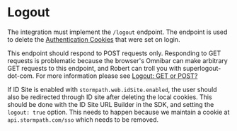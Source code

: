 # Logout

The integration must implement the `/logout` endpoint.  The endpoint is used to
delete the [Authentication Cookies](cookie-authentication.md) that were set on
login.

This endpoint should respond to POST requests only.  Responding to GET requests
is problematic because the browser's Omnibar can make arbitrary GET requests to
this endpoint, and Robert can troll you with superlogout-dot-com.  For more
information please see
[Logout: GET or POST?](http://stackoverflow.com/questions/3521290/logout-get-or-post)

If ID Site is enabled with `stormpath.web.idSite.enabled`, the user should also
be redirected through ID site after deleting the local cookies.  This should be
done with the ID Site URL Builder in the SDK, and setting the `logout: true`
option.  This needs to happen because we maintain a cookie at
`api.stormpath.com/sso` which needs to be removed.